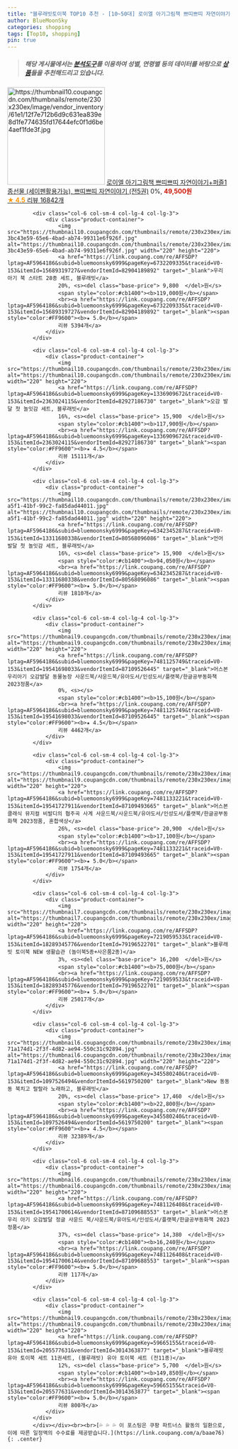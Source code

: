 ```yaml
---
title: "블루래빗토이북 TOP10 추천 - [10~50대] 로이엘 아기그림책 쁘띠쁘띠 자연이야기+퍼즐1종선물 (세이펜활용가능), 쁘띠쁘띠 자연이야기 (전5권)"
author: BlueMoonSky
categories: shopping
tags: [Top10, shopping]
pin: true
---
```


> ##### 해당 게시물에서는 [**분석도구**](https://itemscout.io/)를 이용하여 **성별**, **연령별** 등의 데이터를 바탕으로 [**상품**](https://link.coupang.com/a/baae76)들을 추천해드리고 있습니다.
<div class="container"><div class="row">
            <div class="col-6 col-sm-4 col-lg-4 col-lg-3">
                <div class="product-container">
                    <img src="https://thumbnail10.coupangcdn.com/thumbnails/remote/230x230ex/image/vendor_inventory/61e1/12f7e712b6d9c631ea839e8d1fe774635fd17644efc0f1d6be4aef1fde3f.jpg" alt="https://thumbnail10.coupangcdn.com/thumbnails/remote/230x230ex/image/vendor_inventory/61e1/12f7e712b6d9c631ea839e8d1fe774635fd17644efc0f1d6be4aef1fde3f.jpg" width="220" height="220">
                    <a href="https://link.coupang.com/re/AFFSDP?lptag=AF5964186&subid=bluemoonsky6999&pageKey=4693843103&traceid=V0-153&itemId=5902784305&vendorItemId=73200883687" target="_blank">로이엘 아기그림책 쁘띠쁘띠 자연이야기+퍼즐1종선물 (세이펜활용가능), 쁘띠쁘띠 자연이야기 (전5권)</a>
                    0%, <s></s> 
                    <span style="color:#cb1400"><b>49,500원</b></span>
                    <br><a href="https://link.coupang.com/re/AFFSDP?lptag=AF5964186&subid=bluemoonsky6999&pageKey=4693843103&traceid=V0-153&itemId=5902784305&vendorItemId=73200883687" target="_blank"><span style="color:#FF9600"><b>★ 4.5</b></span>
                    리뷰 16842개</a>
                </div>
            </div>
            
            <div class="col-6 col-sm-4 col-lg-4 col-lg-3">
                <div class="product-container">
                    <img src="https://thumbnail10.coupangcdn.com/thumbnails/remote/230x230ex/image/retail/images/6776668464046858-3bc43e59-65e6-4bad-ab74-99311e6f926f.jpg" alt="https://thumbnail10.coupangcdn.com/thumbnails/remote/230x230ex/image/retail/images/6776668464046858-3bc43e59-65e6-4bad-ab74-99311e6f926f.jpg" width="220" height="220">
                    <a href="https://link.coupang.com/re/AFFSDP?lptag=AF5964186&subid=bluemoonsky6999&pageKey=6732209335&traceid=V0-153&itemId=15689319727&vendorItemId=82904189892" target="_blank">우리 아기 북 스타트 28종 세트, 블루래빗</a>
                    20%, <s><del class="base-price"> 9,800  </del>원</s> 
                    <span style="color:#cb1400"><b>119,000원</b></span>
                    <br><a href="https://link.coupang.com/re/AFFSDP?lptag=AF5964186&subid=bluemoonsky6999&pageKey=6732209335&traceid=V0-153&itemId=15689319727&vendorItemId=82904189892" target="_blank"><span style="color:#FF9600"><b>★ 5.0</b></span>
                    리뷰 5394개</a>
                </div>
            </div>
            
            <div class="col-6 col-sm-4 col-lg-4 col-lg-3">
                <div class="product-container">
                    <img src="https://thumbnail10.coupangcdn.com/thumbnails/remote/230x230ex/image/vendor_inventory/f589/e0835b969d446063d3dd369f0482dbcb2a26573e85ce1d9f4bf9e0543165.jpg" alt="https://thumbnail10.coupangcdn.com/thumbnails/remote/230x230ex/image/vendor_inventory/f589/e0835b969d446063d3dd369f0482dbcb2a26573e85ce1d9f4bf9e0543165.jpg" width="220" height="220">
                    <a href="https://link.coupang.com/re/AFFSDP?lptag=AF5964186&subid=bluemoonsky6999&pageKey=1336909672&traceid=V0-153&itemId=2363024115&vendorItemId=82927186730" target="_blank">오감 발달 첫 놀잇감 세트, 블루래빗</a>
                    16%, <s><del class="base-price"> 15,900  </del>원</s> 
                    <span style="color:#cb1400"><b>117,900원</b></span>
                    <br><a href="https://link.coupang.com/re/AFFSDP?lptag=AF5964186&subid=bluemoonsky6999&pageKey=1336909672&traceid=V0-153&itemId=2363024115&vendorItemId=82927186730" target="_blank"><span style="color:#FF9600"><b>★ 4.5</b></span>
                    리뷰 15111개</a>
                </div>
            </div>
            
            <div class="col-6 col-sm-4 col-lg-4 col-lg-3">
                <div class="product-container">
                    <img src="https://thumbnail10.coupangcdn.com/thumbnails/remote/230x230ex/image/retail/images/2022/02/15/14/5/f1cde403-a5f1-41bf-99c2-fa85dad44011.jpg" alt="https://thumbnail10.coupangcdn.com/thumbnails/remote/230x230ex/image/retail/images/2022/02/15/14/5/f1cde403-a5f1-41bf-99c2-fa85dad44011.jpg" width="220" height="220">
                    <a href="https://link.coupang.com/re/AFFSDP?lptag=AF5964186&subid=bluemoonsky6999&pageKey=6342345287&traceid=V0-153&itemId=13311680338&vendorItemId=80568096086" target="_blank">언어 발달 첫 놀잇감 세트, 블루래빗</a>
                    16%, <s><del class="base-price"> 15,900  </del>원</s> 
                    <span style="color:#cb1400"><b>94,050원</b></span>
                    <br><a href="https://link.coupang.com/re/AFFSDP?lptag=AF5964186&subid=bluemoonsky6999&pageKey=6342345287&traceid=V0-153&itemId=13311680338&vendorItemId=80568096086" target="_blank"><span style="color:#FF9600"><b>★ 5.0</b></span>
                    리뷰 1810개</a>
                </div>
            </div>
            
            <div class="col-6 col-sm-4 col-lg-4 col-lg-3">
                <div class="product-container">
                    <img src="https://thumbnail9.coupangcdn.com/thumbnails/remote/230x230ex/image/vendor_inventory/dccb/99ee8d676405d885e268576359929a526b8a05a427bce5c57c8d8f4c76d5.jpg" alt="https://thumbnail9.coupangcdn.com/thumbnails/remote/230x230ex/image/vendor_inventory/dccb/99ee8d676405d885e268576359929a526b8a05a427bce5c57c8d8f4c76d5.jpg" width="220" height="220">
                    <a href="https://link.coupang.com/re/AFFSDP?lptag=AF5964186&subid=bluemoonsky6999&pageKey=7481125749&traceid=V0-153&itemId=19541698033&vendorItemId=87109526445" target="_blank">어스본 우리아기 오감발달 동물농장 사운드북/사운드북/유아도서/인성도서/플랫북/한글공부동화책 2023정품</a>
                    0%, <s></s> 
                    <span style="color:#cb1400"><b>15,100원</b></span>
                    <br><a href="https://link.coupang.com/re/AFFSDP?lptag=AF5964186&subid=bluemoonsky6999&pageKey=7481125749&traceid=V0-153&itemId=19541698033&vendorItemId=87109526445" target="_blank"><span style="color:#FF9600"><b>★ 4.5</b></span>
                    리뷰 4462개</a>
                </div>
            </div>
            
            <div class="col-6 col-sm-4 col-lg-4 col-lg-3">
                <div class="product-container">
                    <img src="https://thumbnail9.coupangcdn.com/thumbnails/remote/230x230ex/image/vendor_inventory/9424/38f35f200b1bab3c3c10e9f417442541a9543633264104c41830991e94be.jpg" alt="https://thumbnail9.coupangcdn.com/thumbnails/remote/230x230ex/image/vendor_inventory/9424/38f35f200b1bab3c3c10e9f417442541a9543633264104c41830991e94be.jpg" width="220" height="220">
                    <a href="https://link.coupang.com/re/AFFSDP?lptag=AF5964186&subid=bluemoonsky6999&pageKey=7481133221&traceid=V0-153&itemId=19541727911&vendorItemId=87109493665" target="_blank">어스본 클래식 뮤지컬 비발디의 협주곡 사계 사운드북/사운드북/유아도서/인성도서/플랫북/한글공부동화책 2023정품, 혼합색상</a>
                    26%, <s><del class="base-price"> 20,900  </del>원</s> 
                    <span style="color:#cb1400"><b>17,100원</b></span>
                    <br><a href="https://link.coupang.com/re/AFFSDP?lptag=AF5964186&subid=bluemoonsky6999&pageKey=7481133221&traceid=V0-153&itemId=19541727911&vendorItemId=87109493665" target="_blank"><span style="color:#FF9600"><b>★ 5.0</b></span>
                    리뷰 1754개</a>
                </div>
            </div>
            
            <div class="col-6 col-sm-4 col-lg-4 col-lg-3">
                <div class="product-container">
                    <img src="https://thumbnail7.coupangcdn.com/thumbnails/remote/230x230ex/image/vendor_inventory/2ad9/118343459454650d9e00207f6275fd3f97a5bb130a0b563d7846fe4faa45.jpg" alt="https://thumbnail7.coupangcdn.com/thumbnails/remote/230x230ex/image/vendor_inventory/2ad9/118343459454650d9e00207f6275fd3f97a5bb130a0b563d7846fe4faa45.jpg" width="220" height="220">
                    <a href="https://link.coupang.com/re/AFFSDP?lptag=AF5964186&subid=bluemoonsky6999&pageKey=7219059533&traceid=V0-153&itemId=18289345776&vendorItemId=79196522701" target="_blank">블루래빗 토이북 NEW 생활습관 (놀이북5종+사은품2종)</a>
                    3%, <s><del class="base-price"> 16,200  </del>원</s> 
                    <span style="color:#cb1400"><b>75,000원</b></span>
                    <br><a href="https://link.coupang.com/re/AFFSDP?lptag=AF5964186&subid=bluemoonsky6999&pageKey=7219059533&traceid=V0-153&itemId=18289345776&vendorItemId=79196522701" target="_blank"><span style="color:#FF9600"><b>★ 5.0</b></span>
                    리뷰 25017개</a>
                </div>
            </div>
            
            <div class="col-6 col-sm-4 col-lg-4 col-lg-3">
                <div class="product-container">
                    <img src="https://thumbnail6.coupangcdn.com/thumbnails/remote/230x230ex/image/retail/images/2942493386775333-71a174d1-2f3f-4d82-ae94-550c31c92894.jpg" alt="https://thumbnail6.coupangcdn.com/thumbnails/remote/230x230ex/image/retail/images/2942493386775333-71a174d1-2f3f-4d82-ae94-550c31c92894.jpg" width="220" height="220">
                    <a href="https://link.coupang.com/re/AFFSDP?lptag=AF5964186&subid=bluemoonsky6999&pageKey=345580240&traceid=V0-153&itemId=1097526494&vendorItemId=5619750200" target="_blank">New 동동동 북치고 랄랄라 노래하고, 블루래빗</a>
                    20%, <s><del class="base-price"> 17,460  </del>원</s> 
                    <span style="color:#cb1400"><b>22,800원</b></span>
                    <br><a href="https://link.coupang.com/re/AFFSDP?lptag=AF5964186&subid=bluemoonsky6999&pageKey=345580240&traceid=V0-153&itemId=1097526494&vendorItemId=5619750200" target="_blank"><span style="color:#FF9600"><b>★ 4.5</b></span>
                    리뷰 32389개</a>
                </div>
            </div>
            
            <div class="col-6 col-sm-4 col-lg-4 col-lg-3">
                <div class="product-container">
                    <img src="https://thumbnail6.coupangcdn.com/thumbnails/remote/230x230ex/image/vendor_inventory/7675/1675896b1f7d72f11544b89ec03a9479c8c37e2c0c39a37093146cecffdb.jpg" alt="https://thumbnail6.coupangcdn.com/thumbnails/remote/230x230ex/image/vendor_inventory/7675/1675896b1f7d72f11544b89ec03a9479c8c37e2c0c39a37093146cecffdb.jpg" width="220" height="220">
                    <a href="https://link.coupang.com/re/AFFSDP?lptag=AF5964186&subid=bluemoonsky6999&pageKey=7481126408&traceid=V0-153&itemId=19541700614&vendorItemId=87109688553" target="_blank">어스본 우리 아기 오감발달 정글 사운드 북/사운드북/유아도서/인성도서/플랫북/한글공부동화책 2023정품</a>
                    37%, <s><del class="base-price"> 14,380  </del>원</s> 
                    <span style="color:#cb1400"><b>16,240원</b></span>
                    <br><a href="https://link.coupang.com/re/AFFSDP?lptag=AF5964186&subid=bluemoonsky6999&pageKey=7481126408&traceid=V0-153&itemId=19541700614&vendorItemId=87109688553" target="_blank"><span style="color:#FF9600"><b>★ 5.0</b></span>
                    리뷰 117개</a>
                </div>
            </div>
            
            <div class="col-6 col-sm-4 col-lg-4 col-lg-3">
                <div class="product-container">
                    <img src="https://thumbnail9.coupangcdn.com/thumbnails/remote/230x230ex/image/vendor_inventory/bd76/168e6395549f603a990e892934096aa1e216ace03d3ff1aec210090536ed.jpg" alt="https://thumbnail9.coupangcdn.com/thumbnails/remote/230x230ex/image/vendor_inventory/bd76/168e6395549f603a990e892934096aa1e216ace03d3ff1aec210090536ed.jpg" width="220" height="220">
                    <a href="https://link.coupang.com/re/AFFSDP?lptag=AF5964186&subid=bluemoonsky6999&pageKey=59665155&traceid=V0-153&itemId=205577631&vendorItemId=3014363877" target="_blank">블루래빗 유아 토이북 세트 11권세트, (블루래빗) 유아 토이북 세트 (전11종)</a>
                    12%, <s><del class="base-price"> 5,700  </del>원</s> 
                    <span style="color:#cb1400"><b>149,850원</b></span>
                    <br><a href="https://link.coupang.com/re/AFFSDP?lptag=AF5964186&subid=bluemoonsky6999&pageKey=59665155&traceid=V0-153&itemId=205577631&vendorItemId=3014363877" target="_blank"><span style="color:#FF9600"><b>★ 5.0</b></span>
                    리뷰 800개</a>
                </div>
            </div>
            </div></div><br><br>[💦 💦 💦 이 포스팅은 쿠팡 파트너스 활동의 일환으로, 이에 따른 일정액의 수수료를 제공받습니다.](https://link.coupang.com/a/baae76){: .center}